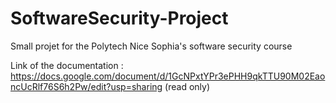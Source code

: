 # SoftwareSecurity-Project
Small projet for the Polytech Nice Sophia's software security course

Link of the documentation : https://docs.google.com/document/d/1GcNPxtYPr3ePHH9qkTTU90M02EaoncUcRlf76S6h2Pw/edit?usp=sharing (read only)
